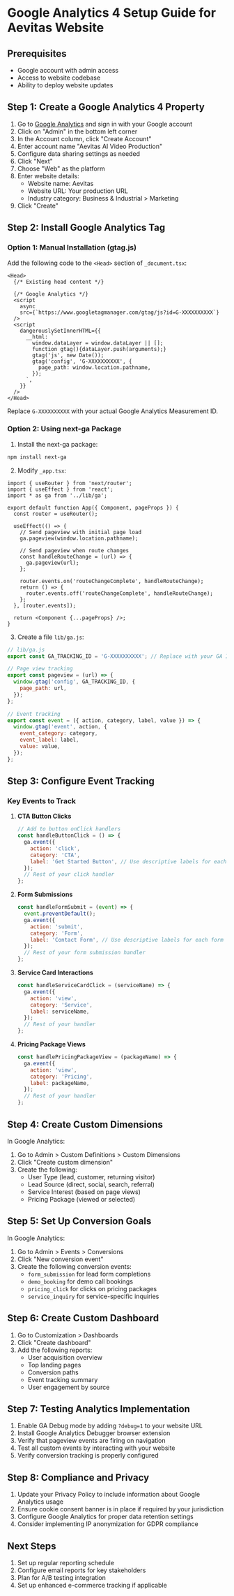 # Google Analytics 4 Setup Guide for Aevitas Website

## Prerequisites
- Google account with admin access
- Access to website codebase
- Ability to deploy website updates

## Step 1: Create a Google Analytics 4 Property

1. Go to [Google Analytics](https://analytics.google.com/) and sign in with your Google account
2. Click on "Admin" in the bottom left corner
3. In the Account column, click "Create Account"
4. Enter account name "Aevitas AI Video Production"
5. Configure data sharing settings as needed
6. Click "Next"
7. Choose "Web" as the platform
8. Enter website details:
   - Website name: Aevitas
   - Website URL: Your production URL
   - Industry category: Business & Industrial > Marketing
9. Click "Create"

## Step 2: Install Google Analytics Tag

### Option 1: Manual Installation (gtag.js)

Add the following code to the `<Head>` section of `_document.tsx`:

```tsx
<Head>
  {/* Existing head content */}
  
  {/* Google Analytics */}
  <script
    async
    src={`https://www.googletagmanager.com/gtag/js?id=G-XXXXXXXXXX`}
  />
  <script
    dangerouslySetInnerHTML={{
      __html: `
        window.dataLayer = window.dataLayer || [];
        function gtag(){dataLayer.push(arguments);}
        gtag('js', new Date());
        gtag('config', 'G-XXXXXXXXXX', {
          page_path: window.location.pathname,
        });
      `,
    }}
  />
</Head>
```

Replace `G-XXXXXXXXXX` with your actual Google Analytics Measurement ID.

### Option 2: Using next-ga Package

1. Install the next-ga package:
```bash
npm install next-ga
```

2. Modify `_app.tsx`:
```tsx
import { useRouter } from 'next/router';
import { useEffect } from 'react';
import * as ga from '../lib/ga';

export default function App({ Component, pageProps }) {
  const router = useRouter();

  useEffect(() => {
    // Send pageview with initial page load
    ga.pageview(window.location.pathname);

    // Send pageview when route changes
    const handleRouteChange = (url) => {
      ga.pageview(url);
    };
    
    router.events.on('routeChangeComplete', handleRouteChange);
    return () => {
      router.events.off('routeChangeComplete', handleRouteChange);
    };
  }, [router.events]);

  return <Component {...pageProps} />;
}
```

3. Create a file `lib/ga.js`:
```javascript
// lib/ga.js
export const GA_TRACKING_ID = 'G-XXXXXXXXXX'; // Replace with your GA ID

// Page view tracking
export const pageview = (url) => {
  window.gtag('config', GA_TRACKING_ID, {
    page_path: url,
  });
};

// Event tracking
export const event = ({ action, category, label, value }) => {
  window.gtag('event', action, {
    event_category: category,
    event_label: label,
    value: value,
  });
};
```

## Step 3: Configure Event Tracking

### Key Events to Track

1. **CTA Button Clicks**
   ```javascript
   // Add to button onClick handlers
   const handleButtonClick = () => {
     ga.event({
       action: 'click',
       category: 'CTA',
       label: 'Get Started Button', // Use descriptive labels for each button
     });
     // Rest of your click handler
   };
   ```

2. **Form Submissions**
   ```javascript
   const handleFormSubmit = (event) => {
     event.preventDefault();
     ga.event({
       action: 'submit',
       category: 'Form',
       label: 'Contact Form', // Use descriptive labels for each form
     });
     // Rest of your form submission handler
   };
   ```

3. **Service Card Interactions**
   ```javascript
   const handleServiceCardClick = (serviceName) => {
     ga.event({
       action: 'view',
       category: 'Service',
       label: serviceName,
     });
     // Rest of your handler
   };
   ```

4. **Pricing Package Views**
   ```javascript
   const handlePricingPackageView = (packageName) => {
     ga.event({
       action: 'view',
       category: 'Pricing',
       label: packageName,
     });
     // Rest of your handler
   };
   ```

## Step 4: Create Custom Dimensions

In Google Analytics:

1. Go to Admin > Custom Definitions > Custom Dimensions
2. Click "Create custom dimension"
3. Create the following:
   - User Type (lead, customer, returning visitor)
   - Lead Source (direct, social, search, referral)
   - Service Interest (based on page views)
   - Pricing Package (viewed or selected)

## Step 5: Set Up Conversion Goals

In Google Analytics:

1. Go to Admin > Events > Conversions
2. Click "New conversion event"
3. Create the following conversion events:
   - `form_submission` for lead form completions
   - `demo_booking` for demo call bookings
   - `pricing_click` for clicks on pricing packages
   - `service_inquiry` for service-specific inquiries

## Step 6: Create Custom Dashboard

1. Go to Customization > Dashboards
2. Click "Create dashboard"
3. Add the following reports:
   - User acquisition overview
   - Top landing pages
   - Conversion paths
   - Event tracking summary
   - User engagement by source

## Step 7: Testing Analytics Implementation

1. Enable GA Debug mode by adding `?debug=1` to your website URL
2. Install Google Analytics Debugger browser extension
3. Verify that pageview events are firing on navigation
4. Test all custom events by interacting with your website
5. Verify conversion tracking is properly configured

## Step 8: Compliance and Privacy

1. Update your Privacy Policy to include information about Google Analytics usage
2. Ensure cookie consent banner is in place if required by your jurisdiction
3. Configure Google Analytics for proper data retention settings
4. Consider implementing IP anonymization for GDPR compliance

## Next Steps

1. Set up regular reporting schedule
2. Configure email reports for key stakeholders
3. Plan for A/B testing integration
4. Set up enhanced e-commerce tracking if applicable 